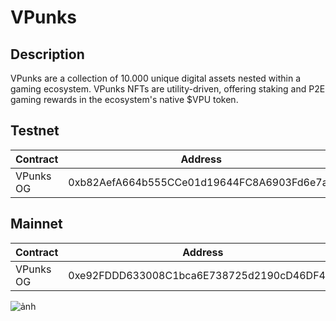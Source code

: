 # VPunks

## Description
VPunks are a collection of 10.000 unique digital assets nested within a gaming ecosystem. VPunks NFTs are utility-driven, offering staking and P2E gaming rewards in the ecosystem's native $VPU token.

## Testnet

| Contract  |                  Address                   |
| --------- | ------------------------------------------ |
| VPunks OG | 0xb82AefA664b555CCe01d19644FC8A6903Fd6e7a2 |

## Mainnet

| Contract  |                  Address                   |
| --------- | ------------------------------------------ |
| VPunks OG | 0xe92FDDD633008C1bca6E738725d2190cD46DF4a1 |

![ảnh](https://user-images.githubusercontent.com/88032996/180721276-4c3c7708-e3f9-4c21-ac41-bcc6268957fb.png)
